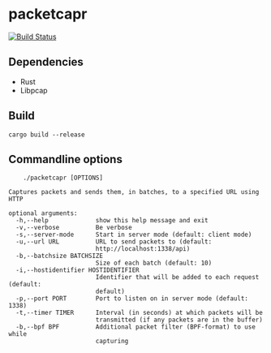 # packetcapr 
[![Build Status](https://travis-ci.org/Woutifier/packetcapr.svg?branch=master)](https://travis-ci.org/Woutifier/packetcapr)
## Dependencies
- Rust
- Libpcap

## Build
```
cargo build --release
```

## Commandline options
```Usage:
    ./packetcapr [OPTIONS]

Captures packets and sends them, in batches, to a specified URL using HTTP

optional arguments:
  -h,--help             show this help message and exit
  -v,--verbose          Be verbose
  -s,--server-mode      Start in server mode (default: client mode)
  -u,--url URL          URL to send packets to (default:
                        http://localhost:1338/api)
  -b,--batchsize BATCHSIZE
                        Size of each batch (default: 10)
  -i,--hostidentifier HOSTIDENTIFIER
                        Identifier that will be added to each request (default:
                        default)
  -p,--port PORT        Port to listen on in server mode (default: 1338)
  -t,--timer TIMER      Interval (in seconds) at which packets will be
                        transmitted (if any packets are in the buffer)
  -b,--bpf BPF          Additional packet filter (BPF-format) to use while
                        capturing
```

